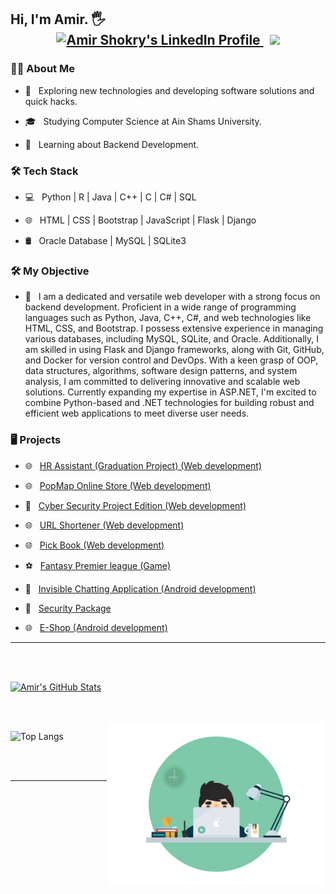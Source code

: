 <h2> Hi, I'm Amir. 🖐&nbsp; <div align='center'><a href="https://www.linkedin.com/in/amir-shokry/">
    <img src="https://www.vectorlogo.zone/logos/linkedin/linkedin-icon.svg" alt="Amir Shokry's LinkedIn Profile" height="25" width="25">
  </a> &nbsp; <a href="mailto:amirshokry1368@gmail.com"><img width="30" src="https://user-images.githubusercontent.com/5141132/50740364-7ea80880-1217-11e9-8faf-2348e31beedd.png"></a></div>
</h2>

<h3> 👨🏻 About Me </h3>



- 🤔 &nbsp; Exploring new technologies and developing software solutions and quick hacks.

- 🎓 &nbsp; Studying Computer Science at Ain Shams University.

- 🌱 &nbsp; Learning about Backend Development.


<h3>🛠 Tech Stack</h3>



- 💻 &nbsp; Python | R | Java | C++ | C | C# | SQL 

- 🌐 &nbsp; HTML | CSS | Bootstrap | JavaScript | Flask | Django

- 🛢 &nbsp; Oracle Database | MySQL | SQLite3




<h3>🛠 My Objective</h3>

- 🔧 &nbsp; I am a dedicated and versatile web developer with a strong focus on backend development. Proficient in a wide range of programming languages such as Python, Java, C++, C#, and web technologies like HTML, CSS, and Bootstrap. I possess extensive experience in managing various databases, including MySQL, SQLite, and Oracle. Additionally, I am skilled in using Flask and Django frameworks, along with Git, GitHub, and Docker for version control and DevOps. With a keen grasp of OOP, data structures, algorithms, software design patterns, and system analysis, I am committed to delivering innovative and scalable web solutions. Currently expanding my expertise in ASP.NET, I'm excited to combine Python-based and .NET technologies for building robust and efficient web applications to meet diverse user needs.



<h3>🖥 Projects</h3>

- 🌐 &nbsp; [HR Assistant (Graduation Project) (Web development)](https://github.com/amirshokry1368/GraduationProject)
  
- 🌐 &nbsp; [PopMap Online Store (Web development)](https://github.com/amirshokry1368/PopMap)
  
- 🔐 &nbsp; [Cyber Security Project Edition (Web development)](https://github.com/amirshokry1368/CyberSecurityProject)
  
- 🌐 &nbsp; [URL Shortener (Web development)](https://github.com/amirshokry1368/URL-Shortener)
  
- 🌐 &nbsp; [Pick Book (Web development)](https://github.com/amirshokry1368/ITI-Project)

- ⚽ &nbsp; [Fantasy Premier league (Game)](https://github.com/amirshokry1368/MiniFootballFantasy)

- 📱 &nbsp; [Invisible Chatting Application (Android development)](https://github.com/amirshokry1368/Invisible)

- 🔐 &nbsp; [Security Package](https://github.com/amirshokry1368/SecurityPackage)

- 🌐 &nbsp; [E-Shop (Android development)](https://github.com/amirshokry1368/E-Shop)




<hr>



<br/><br/>

[![Amir's GitHub Stats](https://github-readme-stats.vercel.app/api?username=amirshokry1368&show_icons=false)](https://github.com/amirshokry1368)

<br/>

<br/>

<img src="https://github.com/nirala69/nirala69/blob/master/70804f7e25b11f29db904f2fa7b4cd9d.gif" width="350" align='right'>

![Top Langs](https://github-readme-stats.vercel.app/api/top-langs/?username=amirshokry1368&show_icons=false)

<br><br>
<hr>
